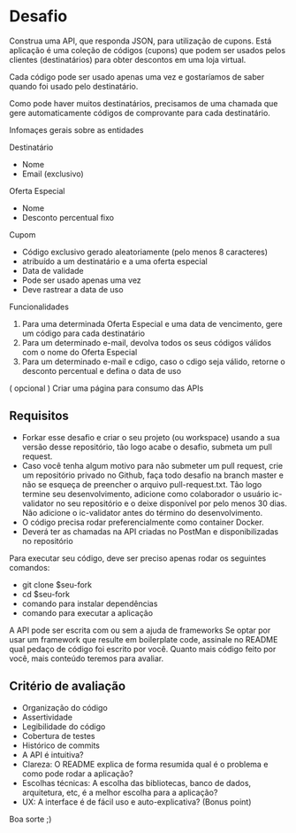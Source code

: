 # Desafio
Construa uma API, que responda JSON, para utilização de cupons. Está aplicação é uma coleção de códigos (cupons) que podem ser usados pelos clientes (destinatários) para obter descontos em uma loja virtual.

Cada código pode ser usado apenas uma vez e gostaríamos de saber quando foi usado pelo destinatário.

Como pode haver muitos destinatários, precisamos de uma chamada que gere automaticamente códigos de comprovante para cada destinatário.

Infomaçes gerais sobre as entidades

Destinatário
- Nome
- Email (exclusivo)

Oferta Especial
- Nome
- Desconto percentual fixo

Cupom
- Código exclusivo gerado aleatoriamente (pelo menos 8 caracteres)
- atribuído a um destinatário e a uma oferta especial
- Data de validade
- Pode ser usado apenas uma vez
- Deve rastrear a data de uso

Funcionalidades
1) Para uma determinada Oferta Especial e uma data de vencimento, gere um código para cada destinatário 
2) Para um determinado e-mail, devolva todos os seus códigos válidos com o nome do Oferta Especial
3) Para um determinado e-mail e cdigo, caso o cdigo seja válido, retorne o desconto percentual e defina o data de uso

( opcional ) Criar uma página para consumo das APIs

## Requisitos
- Forkar esse desafio e criar o seu projeto (ou workspace) usando a sua versão desse repositório, tão logo acabe o desafio, submeta um pull request.
- Caso você tenha algum motivo para não submeter um pull request, crie um repositório privado no Github, faça todo desafio na branch master e não se esqueça de preencher o arquivo pull-request.txt. Tão logo termine seu desenvolvimento, adicione como colaborador o usuário ic-validator no seu repositório e o deixe disponível por pelo menos 30 dias. Não adicione o ic-validator antes do término do desenvolvimento.
- O código precisa rodar preferencialmente como container Docker.
- Deverá ter as chamadas na API criadas no PostMan e disponibilizadas no repositório

Para executar seu código, deve ser preciso apenas rodar os seguintes comandos:
- git clone $seu-fork
- cd $seu-fork
- comando para instalar dependências
- comando para executar a aplicação

A API pode ser escrita com ou sem a ajuda de frameworks
Se optar por usar um framework que resulte em boilerplate code, assinale no README qual pedaço de código foi escrito por você. Quanto mais código feito por você, mais conteúdo teremos para avaliar.

## Critério de avaliação
- Organização do código
- Assertividade
- Legibilidade do código
- Cobertura de testes
- Histórico de commits
- A API é intuitiva?
- Clareza: O README explica de forma resumida qual é o problema e como pode rodar a aplicação?
- Escolhas técnicas: A escolha das bibliotecas, banco de dados, arquitetura, etc, é a melhor escolha para a aplicação?
- UX: A interface é de fácil uso e auto-explicativa? (Bonus point)

Boa sorte ;)

